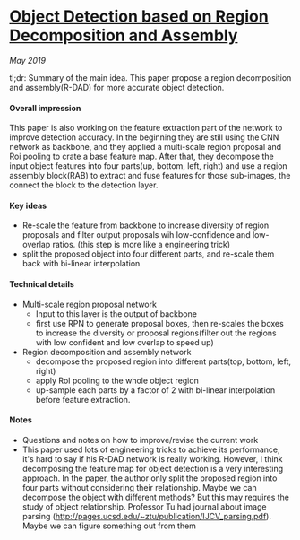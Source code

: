 # [Object Detection based on Region Decomposition and Assembly](https://arxiv.org/pdf/1901.08225.pdf)

_May 2019_

tl;dr: Summary of the main idea.
This paper propose a region decomposition and assembly(R-DAD) for more accurate object detection.

#### Overall impression
This paper is also working on the feature extraction part of the network to improve detection accuracy.
In the beginning they are still using the CNN network as backbone, and they applied a multi-scale region proposal and Roi
pooling to crate a base feature map. After that, they decompose the input object features into four parts(up, bottom, left, right) 
and use a region assembly block(RAB)  to extract and fuse features for those sub-images, the connect the block to the detection layer.


#### Key ideas
- Re-scale the feature from backbone to increase diversity of region proposals and filter output proposals wih low-confidence
and low-overlap ratios. (this step is more like a engineering trick)
- split the proposed object into four different parts, and re-scale them back with bi-linear interpolation. 

#### Technical details
- Multi-scale region proposal network
    - Input to this layer is the output of backbone
    - first use RPN to generate proposal boxes, then re-scales the boxes to increase the diversity or proposal regions(filter out the regions with low confident and low overlap to speed up)
- Region decomposition and assembly network
    - decompose the proposed region into different parts(top, bottom, left, right)
    - apply RoI pooling to the whole object region
    - up-sample each parts by a factor of 2 with bi-linear interpolation before feature extraction. 
    
#### Notes
- Questions and notes on how to improve/revise the current work  
- This paper used lots of engineering tricks to achieve its performance, it's hard to say if his R-DAD network is really
working. However, I think decomposing the feature map for object detection is a very interesting approach. In the paper, 
the author only split the proposed region into four parts without considering their relationship. Maybe we can decompose 
the object with different methods? But this may requires the study of object relationship. Professor Tu had journal about image parsing
(http://pages.ucsd.edu/~ztu/publication/IJCV_parsing.pdf). Maybe we can figure something out from them
